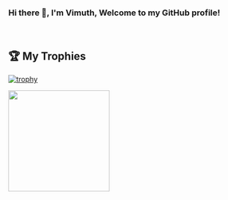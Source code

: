 ### Hi there 👋, I'm Vimuth, Welcome to my GitHub profile!
<br />
<div>
  <div width="20%">
    <h2>🏆 My Trophies</h2>
    
   [![trophy](https://github-profile-trophy.vercel.app/?username=vimuth97&theme=matrix&margin-w=25&title=Commit,MultiLanguage,Repositories,PullRequest)](https://github-profile-trophy.vercel.app/?username=vimuth97)
    
  </div>
  <div>
    <img height="203" align="left" src="https://github-readme-stats.vercel.app/api?username=vimuth97&count_private=true&include_all_commits=true" />
  </div>
</div>
